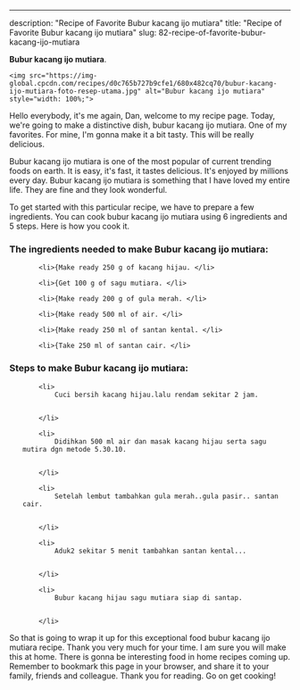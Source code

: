 ---
description: "Recipe of Favorite Bubur kacang ijo mutiara"
title: "Recipe of Favorite Bubur kacang ijo mutiara"
slug: 82-recipe-of-favorite-bubur-kacang-ijo-mutiara

<p>
	<strong>Bubur kacang ijo mutiara</strong>. 
	
</p>
<p>
	
	<img src="https://img-global.cpcdn.com/recipes/d0c765b727b9cfe1/680x482cq70/bubur-kacang-ijo-mutiara-foto-resep-utama.jpg" alt="Bubur kacang ijo mutiara" style="width: 100%;">
	
	
</p>
<p>
	Hello everybody, it's me again, Dan, welcome to my recipe page. Today, we're going to make a distinctive dish, bubur kacang ijo mutiara. One of my favorites. For mine, I'm gonna make it a bit tasty. This will be really delicious.
</p>
	
<p>
	Bubur kacang ijo mutiara is one of the most popular of current trending foods on earth. It is easy, it's fast, it tastes delicious. It's enjoyed by millions every day. Bubur kacang ijo mutiara is something that I have loved my entire life. They are fine and they look wonderful.
</p>
<p>
	
</p>

<p>
To get started with this particular recipe, we have to prepare a few ingredients. You can cook bubur kacang ijo mutiara using 6 ingredients and 5 steps. Here is how you cook it.
</p>

<h3>The ingredients needed to make Bubur kacang ijo mutiara:</h3>

<ol>
	
		<li>{Make ready 250 g of kacang hijau. </li>
	
		<li>{Get 100 g of sagu mutiara. </li>
	
		<li>{Make ready 200 g of gula merah. </li>
	
		<li>{Make ready 500 ml of air. </li>
	
		<li>{Make ready 250 ml of santan kental. </li>
	
		<li>{Take 250 ml of santan cair. </li>
	
</ol>
<p>
	
</p>

<h3>Steps to make Bubur kacang ijo mutiara:</h3>

<ol>
	
		<li>
			Cuci bersih kacang hijau.lalu rendam sekitar 2 jam.
			
			
		</li>
	
		<li>
			Didihkan 500 ml air dan masak kacang hijau serta sagu mutira dgn metode 5.30.10.
			
			
		</li>
	
		<li>
			Setelah lembut tambahkan gula merah..gula pasir.. santan cair.
			
			
		</li>
	
		<li>
			Aduk2 sekitar 5 menit tambahkan santan kental...
			
			
		</li>
	
		<li>
			Bubur kacang hijau sagu mutiara siap di santap.
			
			
		</li>
	
</ol>

<p>
	
</p>

<p>
	So that is going to wrap it up for this exceptional food bubur kacang ijo mutiara recipe. Thank you very much for your time. I am sure you will make this at home. There is gonna be interesting food in home recipes coming up. Remember to bookmark this page in your browser, and share it to your family, friends and colleague. Thank you for reading. Go on get cooking!
</p>
